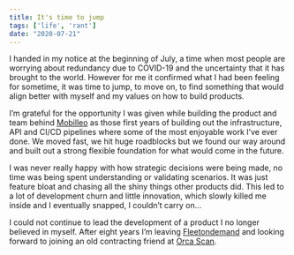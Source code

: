 ```yaml
---
title: It's time to jump
tags: ['life', 'rant']
date: "2020-07-21"
---
```

I handed in my notice at the beginning of July, a time when most people are worrying about redundancy due to COVID-19 and the uncertainty that it has brought to the world. However for me it confirmed what I had been feeling for sometime, it was time to jump, to move on, to find something that would align better with myself and my values on how to build products.

I’m grateful for the opportunity I was given while building the product and team behind [Mobilleo](https://mobilleo.com) as those first years of building out the infrastructure, API and CI/CD pipelines where some of the most enjoyable work I’ve ever done. We moved fast, we hit huge roadblocks but we found our way around and built out a strong flexible foundation for what would come in the future.

I was never really happy with how strategic decisions were being made, no time was being spent understanding or validating scenarios. It was just feature bloat and chasing all the shiny things other products did. This led to a lot of development churn and little innovation, which slowly killed me inside and I eventually snapped, I couldn’t carry on...  

I could not continue to lead the development of a product I no longer believed in myself. After eight years I’m leaving [Fleetondemand](https://fleetondemand.com) and looking forward to joining an old contracting friend at [Orca Scan](https://orcascan.com/).
